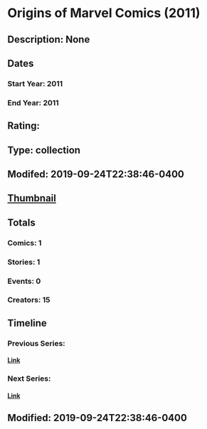 # Origins of Marvel Comics (2011)
## Description: None
## Dates
### Start Year: 2011
### End Year: 2011
## Rating: 
## Type: collection
## Modifed: 2019-09-24T22:38:46-0400
## [Thumbnail](http://i.annihil.us/u/prod/marvel/i/mg/b/40/image_not_available.jpg)
## Totals
### Comics: 1
### Stories: 1
### Events: 0
### Creators: 15
## Timeline
### Previous Series: 
#### [Link]()
### Next Series: 
#### [Link]()
## Modified: 2019-09-24T22:38:46-0400